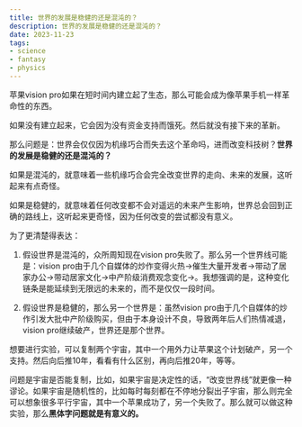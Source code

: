 ```yaml
---
title: 世界的发展是稳健的还是混沌的？
description: 世界的发展是稳健的还是混沌的？
date: 2023-11-23
tags: 
- science
- fantasy
- physics
---
```


苹果vision pro如果在短时间内建立起了生态，那么可能会成为像苹果手机一样革命性的东西。

如果没有建立起来，它会因为没有资金支持而饿死。然后就没有接下来的革新。

那么问题是：世界会仅仅因为机缘巧合而失去这个革命吗，进而改变科技树？**世界的发展是稳健的还是混沌的？**

如果是混沌的，就意味着一些机缘巧合会完全改变世界的走向、未来的发展，这听起来有点奇怪。

如果是稳健的，就意味着任何改变都不会对遥远的未来产生影响，世界总会回到正确的路线上，这听起来更奇怪，因为任何改变的尝试都没有意义。

为了更清楚得表达：

1. 假设世界是混沌的，众所周知现在vision pro失败了。那么另一个世界线可能是：vision pro由于几个自媒体的炒作变得火热->催生大量开发者->带动了居家办公->带动居家文化->中产阶级消费观念变化->。我想强调的是，这种变化链条是能延续到无限远的未来的，而不是仅仅一段时间。
    

2. 假设世界是稳健的，那么另一个世界是：虽然vision pro由于几个自媒体的炒作引发大批中产阶级购买，但由于本身设计不良，导致两年后人们热情减退，vision pro继续破产，世界还是那个世界。
    

想要进行实验，可以复制两个宇宙，其中一个用外力让苹果这个计划破产，另一个支持。然后向后推10年，看看有什么区别，再向后推20年，等等。

问题是宇宙是否能复制，比如，如果宇宙是决定性的话，“改变世界线”就更像一种谬论。如果宇宙是随机性的，比如每时每刻都在不停地分裂出子宇宙，那么则完全可以想象很多平行宇宙，其中一个苹果成功了，另一个失败了。那么就可以做这种实验，那么**黑体字问题就是有意义的。**